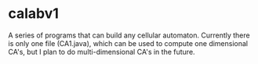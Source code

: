 # calabv1
A series of programs that can build any cellular automaton.
Currently there is only one file (CA1.java), which can be used to compute one dimensional CA's, but I plan to do multi-dimensional CA's in the future.
